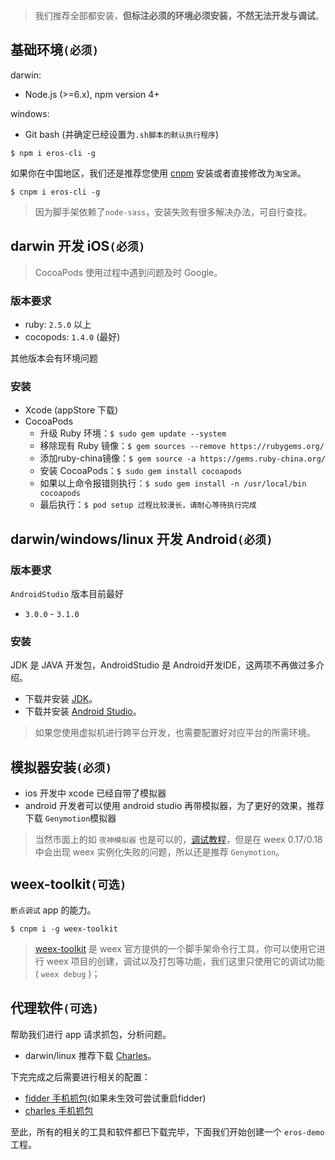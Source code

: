 
> 我们推荐全部都安装，**但标注必须的环境必须安装，不然无法开发与调试**。

## 基础环境`(必须)`
darwin: 
* Node.js (>=6.x), npm version 4+ 

windows: 
* Git bash (并确定已经设置为`.sh脚本的默认执行程序`)

```
$ npm i eros-cli -g
```
如果你在中国地区，我们还是推荐您使用 [cnpm](https://npm.taobao.org/) 安装或者直接修改为`淘宝源`。
```
$ cnpm i eros-cli -g 
```

> 因为脚手架依赖了`node-sass`，安装失败有很多解决办法，可自行查找。

## darwin 开发 iOS`(必须)`
> CocoaPods 使用过程中遇到问题及时 Google。
### 版本要求
- ruby: `2.5.0` 以上
- cocopods: `1.4.0` (最好)

其他版本会有环境问题
### 安装
* Xcode (appStore 下载)
* CocoaPods
    * 升级 Ruby 环境：`$ sudo gem update --system`
    * 移除现有 Ruby 镜像：`$ gem sources --remove https://rubygems.org/`
    * 添加ruby-china镜像：`$ gem source -a https://gems.ruby-china.org/`
    * 安装 CocoaPods：`$ sudo gem install cocoapods`
    * 如果以上命令报错则执行：`$ sudo gem install -n /usr/local/bin cocoapods`
    * 最后执行：`$ pod setup 过程比较漫长，请耐心等待执行完成`

## darwin/windows/linux 开发 Android`(必须)`
### 版本要求
`AndroidStudio` 版本目前最好
- `3.0.0` - `3.1.0`

### 安装

JDK 是 JAVA 开发包，AndroidStudio 是 Android开发IDE，这两项不再做过多介绍。

* 下载并安装 [JDK](http://www.oracle.com/technetwork/java/javase/downloads/jdk8-downloads-2133151.html)。
* 下载并安装 [Android Studio](https://developer.android.google.cn/studio/index.html)。


> 如果您使用虚拟机进行跨平台开发，也需要配置好对应平台的所需环境。

## 模拟器安装`(必须)`
* ios 开发中 xcode 已经自带了模拟器
* android 开发者可以使用 android studio 再带模拟器，为了更好的效果，推荐下载 `Genymotion`模拟器

>当然市面上的如 `夜神模拟器` 也是可以的，[调试教程](http://blog.csdn.net/qq_34653571/article/details/53007044?locationNum=14&fps=1)，但是在 weex 0.17/0.18 中会出现 weex 实例化失败的问题，所以还是推荐 `Genymotion`。

## weex-toolkit`(可选)`
`断点调试` app 的能力。
```
$ cnpm i -g weex-toolkit
```
> [weex-toolkit](https://github.com/weexteam/weex-toolkit) 是 weex 官方提供的一个脚手架命令行工具，你可以使用它进行 weex 项目的创建，调试以及打包等功能，我们这里只使用它的调试功能( `weex debug` )；

## 代理软件`(可选)`
帮助我们进行 app 请求抓包，分析问题。
* darwin/linux 推荐下载 [Charles](http://xclient.info/s/charles.html?_=b75d1488fca52bf0f85a4d11ac1200e3)。

下完完成之后需要进行相关的配置：

* [fidder 手机抓包](http://blog.csdn.net/gld824125233/article/details/52588275)(如果未生效可尝试重启fidder)
* [charles 手机抓包](http://blog.csdn.net/suifeng3051/article/details/52087343)

至此，所有的相关的工具和软件都已下载完毕，下面我们开始创建一个 `eros-demo` 工程。
